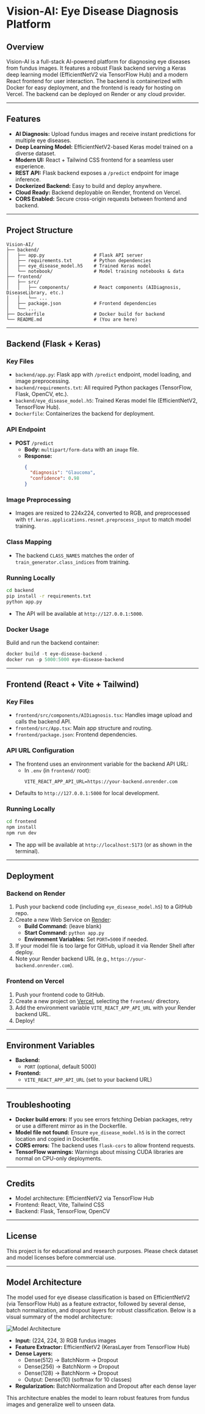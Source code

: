 # Vision-AI: Eye Disease Diagnosis Platform

## Overview
Vision-AI is a full-stack AI-powered platform for diagnosing eye diseases from fundus images. It features a robust Flask backend serving a Keras deep learning model (EfficientNetV2 via TensorFlow Hub) and a modern React frontend for user interaction. The backend is containerized with Docker for easy deployment, and the frontend is ready for hosting on Vercel. The backend can be deployed on Render or any cloud provider.

---

## Features
- **AI Diagnosis:** Upload fundus images and receive instant predictions for multiple eye diseases.
- **Deep Learning Model:** EfficientNetV2-based Keras model trained on a diverse dataset.
- **Modern UI:** React + Tailwind CSS frontend for a seamless user experience.
- **REST API:** Flask backend exposes a `/predict` endpoint for image inference.
- **Dockerized Backend:** Easy to build and deploy anywhere.
- **Cloud Ready:** Backend deployable on Render, frontend on Vercel.
- **CORS Enabled:** Secure cross-origin requests between frontend and backend.

---

## Project Structure
```
Vision-AI/
├── backend/
│   ├── app.py                  # Flask API server
│   ├── requirements.txt        # Python dependencies
│   ├── eye_disease_model.h5    # Trained Keras model
│   └── notebook/               # Model training notebooks & data
├── frontend/
│   ├── src/
│   │   ├── components/         # React components (AIDiagnosis, DiseaseLibrary, etc.)
│   │   └── ...
│   ├── package.json            # Frontend dependencies
│   └── ...
├── Dockerfile                  # Docker build for backend
└── README.md                   # (You are here)
```

---

## Backend (Flask + Keras)

### Key Files
- `backend/app.py`: Flask app with `/predict` endpoint, model loading, and image preprocessing.
- `backend/requirements.txt`: All required Python packages (TensorFlow, Flask, OpenCV, etc.).
- `backend/eye_disease_model.h5`: Trained Keras model file (EfficientNetV2, TensorFlow Hub).
- `Dockerfile`: Containerizes the backend for deployment.

### API Endpoint
- **POST** `/predict`
  - **Body:** `multipart/form-data` with an `image` file.
  - **Response:**
    ```json
    {
      "diagnosis": "Glaucoma",
      "confidence": 0.98
    }
    ```

### Image Preprocessing
- Images are resized to 224x224, converted to RGB, and preprocessed with `tf.keras.applications.resnet.preprocess_input` to match model training.

### Class Mapping
- The backend `CLASS_NAMES` matches the order of `train_generator.class_indices` from training.

### Running Locally
```bash
cd backend
pip install -r requirements.txt
python app.py
```
- The API will be available at `http://127.0.0.1:5000`.

### Docker Usage
Build and run the backend container:
```powershell
docker build -t eye-disease-backend .
docker run -p 5000:5000 eye-disease-backend
```

---

## Frontend (React + Vite + Tailwind)

### Key Files
- `frontend/src/components/AIDiagnosis.tsx`: Handles image upload and calls the backend API.
- `frontend/src/App.tsx`: Main app structure and routing.
- `frontend/package.json`: Frontend dependencies.

### API URL Configuration
- The frontend uses an environment variable for the backend API URL:
  - In `.env` (in `frontend/` root):
    ```env
    VITE_REACT_APP_API_URL=https://your-backend.onrender.com
    ```
- Defaults to `http://127.0.0.1:5000` for local development.

### Running Locally
```bash
cd frontend
npm install
npm run dev
```
- The app will be available at `http://localhost:5173` (or as shown in the terminal).

---

## Deployment

### Backend on Render
1. Push your backend code (including `eye_disease_model.h5`) to a GitHub repo.
2. Create a new Web Service on [Render](https://dashboard.render.com/):
   - **Build Command:** (leave blank)
   - **Start Command:** `python app.py`
   - **Environment Variables:** Set `PORT=5000` if needed.
3. If your model file is too large for GitHub, upload it via Render Shell after deploy.
4. Note your Render backend URL (e.g., `https://your-backend.onrender.com`).

### Frontend on Vercel
1. Push your frontend code to GitHub.
2. Create a new project on [Vercel](https://vercel.com/), selecting the `frontend/` directory.
3. Add the environment variable `VITE_REACT_APP_API_URL` with your Render backend URL.
4. Deploy!

---

## Environment Variables
- **Backend:**
  - `PORT` (optional, default 5000)
- **Frontend:**
  - `VITE_REACT_APP_API_URL` (set to your backend URL)

---

## Troubleshooting
- **Docker build errors:** If you see errors fetching Debian packages, retry or use a different mirror as in the Dockerfile.
- **Model file not found:** Ensure `eye_disease_model.h5` is in the correct location and copied in Dockerfile.
- **CORS errors:** The backend uses `flask-cors` to allow frontend requests.
- **TensorFlow warnings:** Warnings about missing CUDA libraries are normal on CPU-only deployments.

---

## Credits
- Model architecture: EfficientNetV2 via TensorFlow Hub
- Frontend: React, Vite, Tailwind CSS
- Backend: Flask, TensorFlow, OpenCV

---

## License
This project is for educational and research purposes. Please check dataset and model licenses before commercial use.

---

## Model Architecture

The model used for eye disease classification is based on EfficientNetV2 (via TensorFlow Hub) as a feature extractor, followed by several dense, batch normalization, and dropout layers for robust classification. Below is a visual summary of the model architecture:

![Model Architecture](backend/notebook/eye_disease_model.png)

- **Input:** (224, 224, 3) RGB fundus images
- **Feature Extractor:** EfficientNetV2 (KerasLayer from TensorFlow Hub)
- **Dense Layers:**
  - Dense(512) → BatchNorm → Dropout
  - Dense(256) → BatchNorm → Dropout
  - Dense(128) → BatchNorm → Dropout
  - Output: Dense(10) (softmax for 10 classes)
- **Regularization:** BatchNormalization and Dropout after each dense layer

This architecture enables the model to learn robust features from fundus images and generalize well to unseen data.
